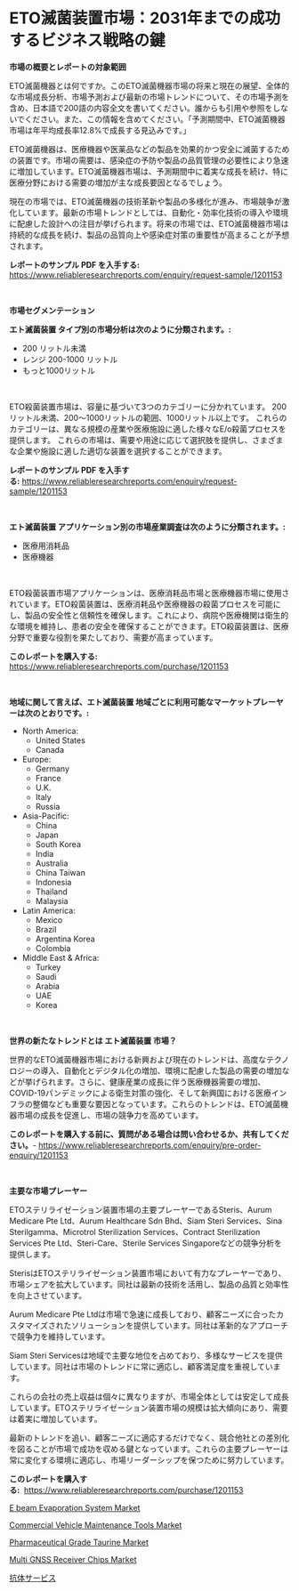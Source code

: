 <p><h1>ETO滅菌装置市場：2031年までの成功するビジネス戦略の鍵</h1></p><p><strong>市場の概要とレポートの対象範囲</strong></p>
<p><p>ETO滅菌機器とは何ですか。このETO滅菌機器市場の将来と現在の展望、全体的な市場成長分析、市場予測および最新の市場トレンドについて、その市場予測を含め、日本語で200語の内容全文を書いてください。誰からも引用や参照をしないでください。また、この情報を含めてください。「予測期間中、ETO滅菌機器市場は年平均成長率12.8%で成長する見込みです。」</p><p>ETO滅菌機器は、医療機器や医薬品などの製品を効果的かつ安全に滅菌するための装置です。市場の需要は、感染症の予防や製品の品質管理の必要性により急速に増加しています。ETO滅菌機器市場は、予測期間中に着実な成長を続け、特に医療分野における需要の増加が主な成長要因となるでしょう。</p><p>現在の市場では、ETO滅菌機器の技術革新や製品の多様化が進み、市場競争が激化しています。最新の市場トレンドとしては、自動化・効率化技術の導入や環境に配慮した設計への注目が挙げられます。将来の市場では、ETO滅菌機器市場は持続的な成長を続け、製品の品質向上や感染症対策の重要性が高まることが予想されます。</p></p>
<p><strong>レポートのサンプル PDF を入手する:</strong> <a href="https://www.reliableresearchreports.com/enquiry/request-sample/1201153">https://www.reliableresearchreports.com/enquiry/request-sample/1201153</a></p>
<p>&nbsp;</p>
<p><strong>市場セグメンテーション</strong></p>
<p><strong>エト滅菌装置 タイプ別の市場分析は次のように分類されます。:</strong></p>
<p><ul><li>200 リットル未満</li><li>レンジ 200-1000 リットル</li><li>もっと1000リットル</li></ul></p>
<p>&nbsp;</p>
<p><p>ETO殺菌装置市場は、容量に基づいて3つのカテゴリーに分かれています。 200リットル未満、200〜1000リットルの範囲、1000リットル以上です。 これらのカテゴリーは、異なる規模の産業や医療施設に適した様々なE/o殺菌プロセスを提供します。 これらの市場は、需要や用途に応じて選択肢を提供し、さまざまな企業や施設に適した適切な装置を選択することができます。</p></p>
<p><strong>レポートのサンプル PDF を入手する:</strong>&nbsp;<a href="https://www.reliableresearchreports.com/enquiry/request-sample/1201153">https://www.reliableresearchreports.com/enquiry/request-sample/1201153</a></p>
<p>&nbsp;</p>
<p><strong> エト滅菌装置 アプリケーション別の市場産業調査は次のように分類されます。:</strong></p>
<p><ul><li>医療用消耗品</li><li>医療機器</li></ul></p>
<p>&nbsp;</p>
<p><p>ETO殺菌装置市場アプリケーションは、医療消耗品市場と医療機器市場に使用されています。ETO殺菌装置は、医療消耗品や医療機器の殺菌プロセスを可能にし、製品の安全性と信頼性を確保します。これにより、病院や医療機関は衛生的な環境を維持し、患者の安全を確保することができます。ETO殺菌装置は、医療分野で重要な役割を果たしており、需要が高まっています。</p></p>
<p><strong>このレポートを購入する:</strong>&nbsp; <a href="https://www.reliableresearchreports.com/purchase/1201153">https://www.reliableresearchreports.com/purchase/1201153</a></p>
<p>&nbsp;</p>
<p><strong>地域に関して言えば、エト滅菌装置 地域ごとに利用可能なマーケットプレーヤーは次のとおりです。:</strong></p>
<p><ul>
    <li>
        North America:
        <ul>
            <li>United States</li>
            <li>Canada</li>
        </ul>
    </li>
    <li>
        Europe:
        <ul>
            <li>Germany</li>
            <li>France</li>
            <li>U.K.</li>
            <li>Italy</li>
            <li>Russia</li>
        </ul>
    </li>
    <li>
        Asia-Pacific:
        <ul>
            <li>China</li>
            <li>Japan</li>
            <li>South Korea</li>
            <li>India</li>
            <li>Australia</li>
            <li>China Taiwan</li>
            <li>Indonesia</li>
            <li>Thailand</li>
            <li>Malaysia</li>
        </ul>
    </li>
    <li>
        Latin America:
        <ul>
            <li>Mexico</li>
            <li>Brazil</li>
            <li>Argentina Korea</li>
            <li>Colombia</li>
        </ul>
    </li>
    <li>
        Middle East & Africa:
        <ul>
            <li>Turkey</li>
            <li>Saudi</li>
            <li>Arabia</li>
            <li>UAE</li>
            <li>Korea</li>
        </ul>
    </li>
    </ul></p>
<p>&nbsp;</p>
<p><strong>世界の新たなトレンドとは エト滅菌装置 市場？</strong></p>
<p><p>世界的なETO滅菌機器市場における新興および現在のトレンドは、高度なテクノロジーの導入、自動化とデジタル化の増加、環境に配慮した製品の需要の増加などが挙げられます。さらに、健康産業の成長に伴う医療機器需要の増加、COVID-19パンデミックによる衛生対策の強化、そして新興国における医療インフラの整備なども重要な要因となっています。これらのトレンドは、ETO滅菌機器市場の成長を促進し、市場の競争力を高めています。</p></p>
<p><strong>このレポートを購入する前に、質問がある場合は問い合わせるか、共有してください。</strong>- <a href="https://www.reliableresearchreports.com/enquiry/pre-order-enquiry/1201153">https://www.reliableresearchreports.com/enquiry/pre-order-enquiry/1201153</a></p>
<p>&nbsp;</p>
<p><strong>主要な市場プレーヤー</strong></p>
<p><p>ETOステリライゼーション装置市場の主要プレーヤーであるSteris、Aurum Medicare Pte Ltd、Aurum Healthcare Sdn Bhd、Siam Steri Services、Sina Sterilgamma、Microtrol Sterilization Services、Contract Sterilization Services Pte Ltd、Steri-Care、Sterile Services Singaporeなどの競争分析を提供します。</p><p>SterisはETOステリライゼーション装置市場において有力なプレーヤーであり、市場シェアを拡大しています。同社は最新の技術を活用し、製品の品質と効率性を向上させています。</p><p>Aurum Medicare Pte Ltdは市場で急速に成長しており、顧客ニーズに合ったカスタマイズされたソリューションを提供しています。同社は革新的なアプローチで競争力を維持しています。</p><p>Siam Steri Servicesは地域で主要な地位を占めており、多様なサービスを提供しています。同社は市場のトレンドに常に適応し、顧客満足度を重視しています。</p><p>これらの会社の売上収益は個々に異なりますが、市場全体としては安定して成長しています。ETOステリライゼーション装置市場の規模は拡大傾向にあり、需要は着実に増加しています。</p><p>最新のトレンドを追い、顧客ニーズに適応するだけでなく、競合他社との差別化を図ることが市場で成功を収める鍵となっています。これらの主要プレーヤーは常に変化する環境に適応し、市場リーダーシップを保つために努力しています。</p></p>
<p><strong>このレポートを購入する:</strong>&nbsp;&nbsp;<a href="https://www.reliableresearchreports.com/purchase/1201153">https://www.reliableresearchreports.com/purchase/1201153</a></p>
<p><p><a href="https://view.publitas.com/reportprime-1/e-beam-evaporation-system-market-research-report-reveals-the-latest-trends-and-opportunities-of-this-market-for-period-from-2024-2031/">E beam Evaporation System Market</a></p><p><a href="https://issuu.com/reportprime-2/docs/commercial-vehicle-maintenance-tools-market-size-2">Commercial Vehicle Maintenance Tools Market</a></p><p><a href="https://github.com/lbird53714/Market-Research-Report-List-3/blob/main/pharmaceutical-grade-taurine-market.md">Pharmaceutical Grade Taurine Market</a></p><p><a href="https://thundering-castanet-c65.notion.site/Global-Multi-GNSS-Receiver-Chips-Market-by-Types-Applications-and-Major-Players-with-Regional-Gro-bbd22542d9a445319b1f424a8b725419">Multi GNSS Receiver Chips Market</a></p><p><a href="https://github.com/sghwr779811674/Market-Research-Report-List-1/blob/main/5771682317.md">抗体サービス</a></p></p>